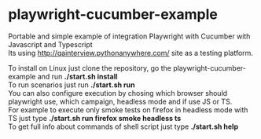 # playwright-cucumber-example
Portable and simple example of integration Playwright with Cucumber with Javascript and Typescript <br/>
Its using http://qainterview.pythonanywhere.com/ site as a testing platform. <br/>

To install on Linux just clone the repository, go the playwright-cucumber-example and run **./start.sh install** <br/>
 To run scenarios just run **./start.sh run**<br/>
You can also configure execution by chosing which browser should playwright use, which campaign, headless mode and if use JS or TS. <br/>
For example to execute only smoke tests on firefox in headless mode with TS just type **./start.sh run firefox smoke headless ts** <br/>
To get full info about commands of shell script just type **./start.sh help** <br/>
